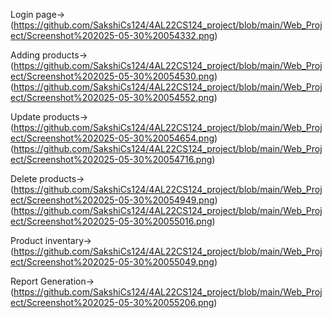 Login page->(https://github.com/SakshiCs124/4AL22CS124_project/blob/main/Web_Project/Screenshot%202025-05-30%20054332.png)

Adding products->(https://github.com/SakshiCs124/4AL22CS124_project/blob/main/Web_Project/Screenshot%202025-05-30%20054530.png)
                 (https://github.com/SakshiCs124/4AL22CS124_project/blob/main/Web_Project/Screenshot%202025-05-30%20054552.png)

Update products->(https://github.com/SakshiCs124/4AL22CS124_project/blob/main/Web_Project/Screenshot%202025-05-30%20054654.png)
                 (https://github.com/SakshiCs124/4AL22CS124_project/blob/main/Web_Project/Screenshot%202025-05-30%20054716.png)

Delete products->(https://github.com/SakshiCs124/4AL22CS124_project/blob/main/Web_Project/Screenshot%202025-05-30%20054949.png)
                 (https://github.com/SakshiCs124/4AL22CS124_project/blob/main/Web_Project/Screenshot%202025-05-30%20055016.png)

Product inventary->(https://github.com/SakshiCs124/4AL22CS124_project/blob/main/Web_Project/Screenshot%202025-05-30%20055049.png)

Report Generation->(https://github.com/SakshiCs124/4AL22CS124_project/blob/main/Web_Project/Screenshot%202025-05-30%20055206.png)

